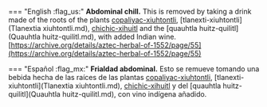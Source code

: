 
=== "English :flag_us:"
    **Abdominal chill.** This is removed by taking a drink made of the roots of the plants [copaliyac-xiuhtontli](Copaliyac-xiuhtontli.md), [tlanexti-xiuhtontli](Tlanextia xiuhtontli.md), [chichic-xihuitl](Chichic-xihuitl.md) and the [quauhtla huitz-quilitl](Quauhtla huitz-quilitl.md), with added Indian wine.  
    [https://archive.org/details/aztec-herbal-of-1552/page/55](https://archive.org/details/aztec-herbal-of-1552/page/55)  


=== "Español :flag_mx:"
    **Frialdad abdominal.** Esto se remueve tomando una bebida hecha de las raíces de las plantas [copaliyac-xiuhtontli](Copaliyac-xiuhtontli.md), [tlanexti-xiuhtontli](Tlanextia xiuhtontli.md), [chichic-xihuitl](Chichic-xihuitl.md) y del [quauhtla huitz-quilitl](Quauhtla huitz-quilitl.md), con vino indígena añadido.  

